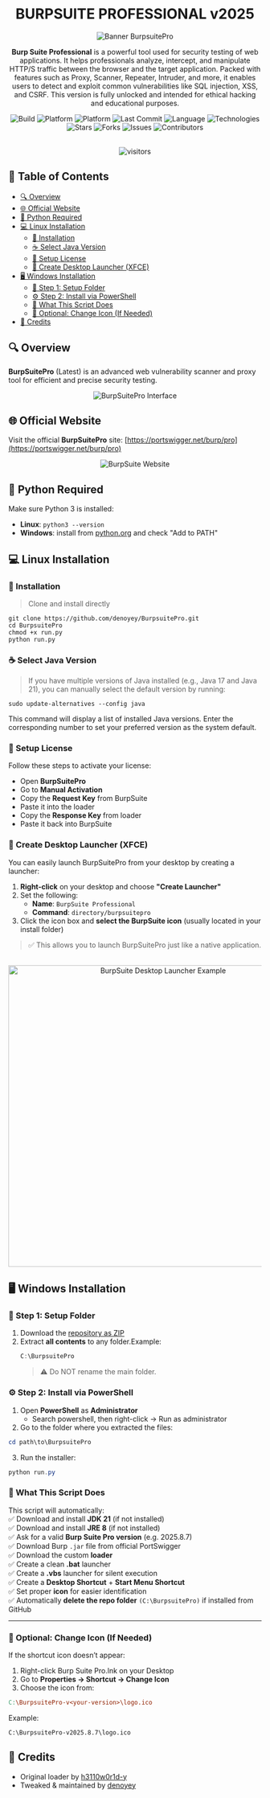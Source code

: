 <div align="center">

# BURPSUITE PROFESSIONAL v2025

<p align="center">
  <img src="https://raw.githubusercontent.com/denoyey/BurpsuitePro/main/burp-files/img/banner.gif" alt="Banner BurpsuitePro"/>
</p>

<p align="center">
<strong>Burp Suite Professional</strong> is a powerful tool used for security testing of web applications. It helps professionals analyze, intercept, and manipulate HTTP/S traffic between the browser and the target application. Packed with features such as Proxy, Scanner, Repeater, Intruder, and more, it enables users to detect and exploit common vulnerabilities like SQL injection, XSS, and CSRF. This version is fully unlocked and intended for ethical hacking and educational purposes.

<div align="center">

![Build](https://img.shields.io/badge/build-stable-28a745?style=for-the-badge&logo=github)
![Platform](https://img.shields.io/badge/platform-Linux-0078D6?style=for-the-badge&logo=linux&logoColor=white)
![Platform](https://img.shields.io/badge/platform-Windows-0078D6?style=for-the-badge&logo=windows&logoColor=white)
![Last Commit](https://img.shields.io/github/last-commit/denoyey/BurpsuitePro?style=for-the-badge&logo=git)
![Language](https://img.shields.io/github/languages/top/denoyey/BurpsuitePro?style=for-the-badge&color=informational)
![Technologies](https://img.shields.io/badge/technologies-Bash%20%7C%20PowerShell%20%7C%20Python-yellow?style=for-the-badge&logo=terminal)
![Stars](https://img.shields.io/github/stars/denoyey/BurpsuitePro?style=for-the-badge&color=ffac33&logo=github)
![Forks](https://img.shields.io/github/forks/denoyey/BurpsuitePro?style=for-the-badge&color=blueviolet&logo=github)
![Issues](https://img.shields.io/github/issues/denoyey/BurpsuitePro?style=for-the-badge&logo=github)
![Contributors](https://img.shields.io/github/contributors/denoyey/BurpsuitePro?style=for-the-badge&color=9c27b0)

<br />

<img src="https://api.visitorbadge.io/api/VisitorHit?user=denoyey&repo=BurpsuitePro&countColor=%237B1E7A&style=flat-square" alt="visitors"/>

</div>

</p>

</div>

## 📖 Table of Contents

- [🔍 Overview](#-overview)
- [🌐 Official Website](#-official-website)
- [🐍 Python Required](#-python-required)
- [💻 Linux Installation](#-linux-installation)
  - [🔧 Installation](#-installation)
  - [☕ Select Java Version](#-select-java-version)
  - [🔑 Setup License](#-setup-license)
  - [📌 Create Desktop Launcher (XFCE)](#-create-desktop-launcher-xfce)
- [🖥️ Windows Installation](#%EF%B8%8F-windows-installation)
  - [📁 Step 1: Setup Folder](#-step-1-setup-folder)
  - [⚙️ Step 2: Install via PowerShell](#%EF%B8%8F-step-2-install-via-powershell)
  - [🚀 What This Script Does](#-what-this-script-does)
  - [🎨 Optional: Change Icon (If Needed)](#-optional-change-icon-if-needed)
- [🙌 Credits](#-credits)

## 🔍 Overview

**BurpSuitePro** (Latest) is an advanced web vulnerability scanner and proxy tool for efficient and precise security testing.
<p align="center">
  <img src="https://github.com/denoyey/BurpsuitePro/blob/main/burp-files/img/BurpsuitePro-v2025.png" alt="BurpSuitePro Interface"/>
</p>

## 🌐 Official Website

Visit the official **BurpSuitePro** site: [https://portswigger.net/burp/pro](https://portswigger.net/burp/pro)

<p align="center">
  <img src="https://github.com/denoyey/BurpsuitePro/blob/main/burp-files/img/Web-BurpsuitePro.png" alt="BurpSuite Website"/>
</p>

## 🐍 Python Required

Make sure Python 3 is installed:

- **Linux**: `python3 --version`  
- **Windows**: install from [python.org](https://www.python.org/downloads/) and check "Add to PATH"

<h2 align="left">💻 Linux Installation</h2>

### 🔧 Installation
> Clone and install directly
```terminal
git clone https://github.com/denoyey/BurpsuitePro.git
cd BurpsuitePro
chmod +x run.py
python run.py
```

###  ☕ Select Java Version
> If you have multiple versions of Java installed (e.g., Java 17 and Java 21), you can manually select the default version by running:
```terminal
sudo update-alternatives --config java
```
This command will display a list of installed Java versions. Enter the corresponding number to set your preferred version as the system default.

### 🔑 Setup License
Follow these steps to activate your license:
- Open **BurpSuitePro**
- Go to **Manual Activation**
- Copy the **Request Key** from BurpSuite
- Paste it into the loader
- Copy the **Response Key** from loader
- Paste it back into BurpSuite

### 📌 Create Desktop Launcher (XFCE)

You can easily launch BurpSuitePro from your desktop by creating a launcher:

1. **Right-click** on your desktop and choose **"Create Launcher"**
2. Set the following:
   - **Name**: `BurpSuite Professional`
   - **Command**: `directory/burpsuitepro`
3. Click the icon box and **select the BurpSuite icon** (usually located in your install folder)

> ✅ This allows you to launch BurpSuitePro just like a native application.

<br>

<div align="center">
  <img src="https://github.com/denoyey/BurpsuitePro/blob/main/burp-files/img/Launcher.png" alt="BurpSuite Desktop Launcher Example" width="600"/>
</div>

<h2 align="left">🖥️ Windows Installation</h2>

### 📁 Step 1: Setup Folder

1. Download the [repository as ZIP](https://github.com/denoyey/BurpsuitePro/archive/refs/heads/main.zip)
3. Extract **all contents** to any folder.Example:
   ```powershell
   C:\BurpsuitePro
   ```
   >⚠️ Do NOT rename the main folder.

### ⚙️ Step 2: Install via PowerShell

1. Open **PowerShell** as **Administrator**
   - Search powershell, then right-click → Run as administrator
2. Go to the folder where you extracted the files:
```powershell
cd path\to\BurpsuitePro
```
3. Run the installer:
```powershell
python run.py
```

### 🚀 What This Script Does
This script will automatically:
<br>
✅ Download and install **JDK 21** (if not installed) <br>
✅ Download and install **JRE 8** (if not installed) <br>
✅ Ask for a valid **Burp Suite Pro version** (e.g. 2025.8.7) <br>
✅ Download Burp `.jar` file from official PortSwigger <br>
✅ Download the custom **loader** <br>
✅ Create a clean **.bat** launcher <br>
✅ Create a **.vbs** launcher for silent execution <br>
✅ Create a **Desktop Shortcut** + **Start Menu Shortcut** <br>
✅ Set proper **icon** for easier identification <br>
✅ Automatically **delete the repo folder** `(C:\BurpsuitePro)` if installed from GitHub <br>

<hr>

### 🎨 Optional: Change Icon (If Needed)
If the shortcut icon doesn’t appear: <br>
1. Right-click Burp Suite Pro.lnk on your Desktop
2. Go to **Properties → Shortcut → Change Icon**
3. Choose the icon from:
```makefile
C:\BurpsuitePro-v<your-version>\logo.ico
```
Example:
```text
C:\BurpsuitePro-v2025.8.7\logo.ico
```

## 🧩 Credits

- Original loader by [h3110w0r1d-y](https://github.com/h3110w0r1d-y/BurpLoaderKeygen)  
- Tweaked & maintained by [denoyey](https://github.com/denoyey)

